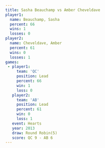 ```yaml
---
title: Sasha Beauchamp vs Amber Cheveldave
player1:                 
  name: Beauchamp, Sasha 
  percent: 66            
  wins: 1                
  losses: 0              
player2:                 
  name: Cheveldave, Amber
  percent: 61            
  wins: 0                
  losses: 1              
games:
 - player1:        
     team: 'QC'    
     position: Lead
     percent: 66   
     win: 1        
     loss: 0       
   player2:        
     team: 'AB'    
     position: Lead
     percent: 61   
     win: 0        
     loss: 1       
   event: Hearts       
   year: 2013          
   draw: Round Robin(5)
   score: QC 9 - AB 6  
---
```

